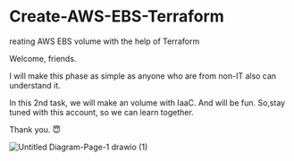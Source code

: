 # Create-AWS-EBS-Terraform
reating AWS EBS volume with the help of Terraform

Welcome, friends.

I will make this phase as simple as anyone who are from non-IT also can understand it.

In this 2nd task, we will make an volume with IaaC. And will be fun.
So,stay tuned with this account, so we can learn together.

Thank you. 😇

![Untitled Diagram-Page-1 drawio (1)](https://user-images.githubusercontent.com/114596788/225897561-a62a550b-866e-4511-9974-9306f79722e0.png)
